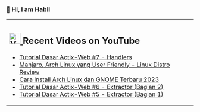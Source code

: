 ### 👋 Hi, I am Habil

<table><tr><td valign="top" width="50%">

## <a href="https://www.youtube.com/channel/UCBRxDSTfr2aJVODDh4WG_7g"><img src="https://cdn.worldvectorlogo.com/logos/youtube-icon.svg" title="YouTube ChannelDocker" alt="Youtube Channel" width="30"/> </a>   Recent Videos on YouTube      
 
<!-- YOUTUBE-VIDEOS-LIST:START -->
- [Tutorial Dasar Actix-Web #7 - Handlers](https://www.youtube.com/watch?v=IzFZm1I7nuc)
- [Manjaro, Arch Linux yang User Friendly - Linux Distro Review](https://www.youtube.com/watch?v=cmie5bi77OU)
- [Cara Install Arch Linux dan GNOME Terbaru 2023](https://www.youtube.com/watch?v=Pu4yU81yjSA)
- [Tutorial Dasar Actix-Web #6 - Extractor (Bagian 2)](https://www.youtube.com/watch?v=Uo_OuWSxoTs)
- [Tutorial Dasar Actix-Web #5 - Extractor (Bagian 1)](https://www.youtube.com/watch?v=ALoC-ubICng)
<!-- YOUTUBE-VIDEOS-LIST:END --> 
</td></tr></table>
